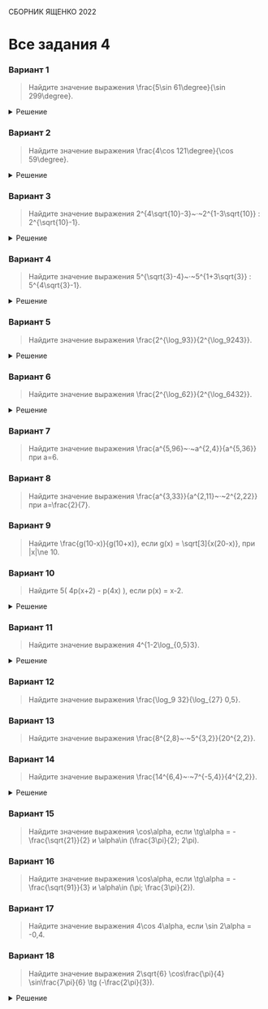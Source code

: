 <span class="space" onclick="loadURL('math//ege//2022//yashchenko//README')">СБОРНИК ЯЩЕНКО 2022</span>

# Все задания 4

### Вариант 1
> Найдите значение выражения <span class="katex">\frac{5\sin 61\degree}{\sin 299\degree}</span>.
<details><summary>Решение</summary>
<img src="https://raw.githubusercontent.com/BlueRect/egelib-content/main/img/Document%2028_116.jpg">
<b>Ответ:</b> -5.
</details>

### Вариант 2
> Найдите значение выражения <span class="katex">\frac{4\cos 121\degree}{\cos 59\degree}</span>.
<details><summary>Решение</summary>
<img src="https://raw.githubusercontent.com/BlueRect/egelib-content/main/img/Document%2028_117.jpg">
<b>Ответ:</b> -4.
</details>

### Вариант 3
> Найдите значение выражения <span class="katex">2^{4\sqrt{10}-3}~·~2^{1-3\sqrt{10}} : 2^{\sqrt{10}-1}</span>.
<details><summary>Решение</summary>
<img src="https://raw.githubusercontent.com/BlueRect/egelib-content/main/img/Document%2028_118.jpg">
<b>Ответ:</b> 0,5.
</details>

### Вариант 4
> Найдите значение выражения <span class="katex">5^{\sqrt{3}-4}~·~5^{1+3\sqrt{3}} : 5^{4\sqrt{3}-1}</span>.
<details><summary>Решение</summary>
<img src="https://raw.githubusercontent.com/BlueRect/egelib-content/main/img/Document%2028_119.jpg">
<b>Ответ:</b> 0,04.
</details>

### Вариант 5
> Найдите значение выражения <span class="katex">\frac{2^{\log_93}}{2^{\log_9243}}</span>.
<details><summary>Решение</summary>
<img src="https://raw.githubusercontent.com/BlueRect/egelib-content/main/img/Document%2028_120.jpg">
<b>Ответ:</b> 0,25.
</details>

### Вариант 6
> Найдите значение выражения <span class="katex">\frac{2^{\log_62}}{2^{\log_6432}}</span>.
<details><summary>Решение</summary>
<img src="https://raw.githubusercontent.com/BlueRect/egelib-content/main/img/Document%2028_250.jpg">
<b>Ответ:</b> 0,125.
</details>

### Вариант 7
> Найдите значение выражения <span class="katex">\frac{a^{5,96}~·~a^{2,4}}{a^{5,36}}</span> при <span class="katex">a=6</span>.

### Вариант 8
> Найдите значение выражения <span class="katex">\frac{a^{3,33}}{a^{2,11}~·~2^{2,22}}</span> при <span class="katex">a=\frac{2}{7}</span>.

### Вариант 9
> Найдите <span class="katex">\frac{g(10-x)}{g(10+x)}</span>, если <span class="katex">g(x) = \sqrt[3]{x(20-x)}</span>, при <span class="katex">|x|\ne 10</span>.

### Вариант 10
> Найдите <span class="katex">5( 4p(x+2) - p(4x) )</span>, если <span class="katex">p(x) = x-2</span>.
<details><summary>Решение</summary>
<img src="https://raw.githubusercontent.com/BlueRect/egelib-content/main/img/Document%2028_154.jpg">
<b>Ответ:</b> 10.
</details>

### Вариант 11
> Найдите значение выражения <span class="katex">4^{1-2\log_{0,5}3}</span>.
<details><summary>Решение</summary>
<img src="https://raw.githubusercontent.com/BlueRect/egelib-content/main/img/Document%2028_153.jpg">
<b>Ответ:</b> 324.
</details>

### Вариант 12
> Найдите значение выражения <span class="katex">\frac{\log_9 32}{\log_{27} 0,5}</span>.

### Вариант 13
> Найдите значение выражения <span class="katex">\frac{8^{2,8}~·~5^{3,2}}{20^{2,2}}</span>.

### Вариант 14
> Найдите значение выражения <span class="katex">\frac{14^{6,4}~·~7^{-5,4}}{4^{2,2}}</span>.
<details><summary>Решение</summary>
<img src="https://raw.githubusercontent.com/BlueRect/egelib-content/main/img/Document%2028_247.jpg">
<b>Ответ:</b> 28.
</details>

### Вариант 15
> Найдите значение выражения <span class="katex">\cos\alpha</span>, если <span class="katex">\tg\alpha = -\frac{\sqrt{21}}{2}</span> и <span class="katex">\alpha\in (\frac{3\pi}{2}; 2\pi)</span>.

### Вариант 16
> Найдите значение выражения <span class="katex">\cos\alpha</span>, если <span class="katex">\tg\alpha = -\frac{\sqrt{91}}{3}</span> и <span class="katex">\alpha\in (\pi; \frac{3\pi}{2})</span>.

### Вариант 17
> Найдите значение выражения <span class="katex">4\cos 4\alpha</span>, если <span class="katex">\sin 2\alpha = -0,4</span>.

### Вариант 18
> Найдите значение выражения <span class="katex">2\sqrt{6} \cos\frac{\pi}{4} \sin\frac{7\pi}{6} \tg (-\frac{2\pi}{3})</span>.
<details><summary>Решение</summary>
<img src="https://raw.githubusercontent.com/BlueRect/egelib-content/main/img/Document%2028_248.jpg">
<b>Ответ:</b> -3.
</details>
